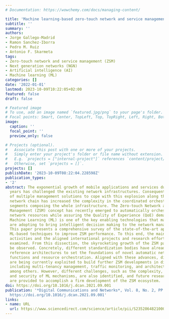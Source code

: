 ```yaml
---
# Documentation: https://wowchemy.com/docs/managing-content/

title: 'Machine learning-based zero-touch network and service management: a survey'
subtitle: ''
summary: ''
authors:
- Jorge Gallego-Madrid
- Ramon Sanchez-Iborra
- Pedro M. Ruiz
- Antonio F. Skarmeta
tags:
- Zero-touch network and service management (ZSM)
- Next generation networks (NGN)
- Artificial intelligence (AI)
- Machine learning (ML)
categories: []
date: '2022-01-01'
lastmod: 2023-10-09T10:22:05+02:00
featured: false
draft: false

# Featured image
# To use, add an image named `featured.jpg/png` to your page's folder.
# Focal points: Smart, Center, TopLeft, Top, TopRight, Left, Right, BottomLeft, Bottom, BottomRight.
image:
  caption: ''
  focal_point: ''
  preview_only: false

# Projects (optional).
#   Associate this post with one or more of your projects.
#   Simply enter your project's folder or file name without extension.
#   E.g. `projects = ["internal-project"]` references `content/project/deep-learning/index.md`.
#   Otherwise, set `projects = []`.
projects: []
publishDate: '2023-10-09T08:22:04.228598Z'
publication_types:
- '2'
abstract: The exponential growth of mobile applications and services during the last
  years has challenged the existing network infrastructures. Consequently, the arrival
  of multiple management solutions to cope with this explosion along the end-to-end
  network chain has increased the complexity in the coordinated orchestration of different
  segments composing the whole infrastructure. The Zero-touch Network and Service
  Management (ZSM) concept has recently emerged to automatically orchestrate and manage
  network resources while assuring the Quality of Experience (QoE) demanded by users.
  Machine Learning (ML) is one of the key enabling technologies that many ZSM frameworks
  are adopting to bring intelligent decision making to the network management system.
  This paper presents a comprehensive survey of the state-of-the-art application of
  ML-based techniques to improve ZSM performance. To this end, the main related standardization
  activities and the aligned international projects and research efforts are deeply
  examined. From this dissection, the skyrocketing growth of the ZSM paradigm can
  be observed. Concretely, different standardization bodies have already designed
  reference architectures to set the foundations of novel automatic network management
  functions and resource orchestration. Aligned with these advances, diverse ML techniques
  are being currently exploited to build further ZSM developments in different aspects,
  including multi-tenancy management, traffic monitoring, and architecture coordination,
  among others. However, different challenges, such as the complexity, scalability,
  and security of ML mechanisms, are also identified, and future research guidelines
  are provided to accomplish a firm development of the ZSM ecosystem.
doi: https://doi.org/10.1016/j.dcan.2021.09.001
publication: '*Digital Communications and Networks*, Vol. 8, No. 2, PP. 105-123, DOI:
  https://doi.org/10.1016/j.dcan.2021.09.001'
links:
- name: URL
  url: https://www.sciencedirect.com/science/article/pii/S2352864821000614
---
```

